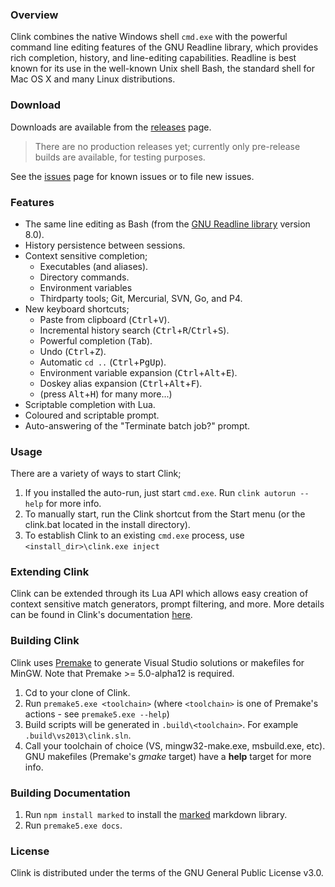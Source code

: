 ---
---

### Overview

Clink combines the native Windows shell `cmd.exe` with the powerful command line editing features of the GNU Readline library, which provides rich completion, history, and line-editing capabilities. Readline is best known for its use in the well-known Unix shell Bash, the standard shell for Mac OS X and many Linux distributions.

### Download

Downloads are available from the [releases](https://github.com/chrisant996/clink/releases) page.

> There are no production releases yet; currently only pre-release builds are available, for testing purposes.

See the [issues](https://github.com/chrisant996/clink/issues) page for known issues or to file new issues.

### Features

- The same line editing as Bash (from the [GNU Readline library](https://tiswww.case.edu/php/chet/readline/rltop.html) version 8.0).
- History persistence between sessions.
- Context sensitive completion;
    - Executables (and aliases).
    - Directory commands.
    - Environment variables
    - Thirdparty tools; Git, Mercurial, SVN, Go, and P4.
- New keyboard shortcuts;
    - Paste from clipboard (<kbd>Ctrl</kbd>+<kbd>V</kbd>).
    - Incremental history search (<kbd>Ctrl</kbd>+<kbd>R</kbd>/<kbd>Ctrl</kbd>+<kbd>S</kbd>).
    - Powerful completion (<kbd>Tab</kbd>).
    - Undo (<kbd>Ctrl</kbd>+<kbd>Z</kbd>).
    - Automatic `cd ..` (<kbd>Ctrl</kbd>+<kbd>PgUp</kbd>).
    - Environment variable expansion (<kbd>Ctrl</kbd>+<kbd>Alt</kbd>+<kbd>E</kbd>).
    - Doskey alias expansion (<kbd>Ctrl</kbd>+<kbd>Alt</kbd>+<kbd>F</kbd>).
    - (press <kbd>Alt</kbd>+<kbd>H</kbd>) for many more...)
- Scriptable completion with Lua.
- Coloured and scriptable prompt.
- Auto-answering of the "Terminate batch job?" prompt.

### Usage

There are a variety of ways to start Clink;

1. If you installed the auto-run, just start `cmd.exe`. Run `clink autorun --help` for more info.
2. To manually start, run the Clink shortcut from the Start menu (or the clink.bat located in the install directory).
3. To establish Clink to an existing `cmd.exe` process, use `<install_dir>\clink.exe inject`

### Extending Clink

Clink can be extended through its Lua API which allows easy creation of context sensitive match generators, prompt filtering, and more. More details can be found in Clink's documentation [here](https://chrisant996.github.io/clink/clink.html).

### Building Clink

Clink uses [Premake](http://premake.github.io) to generate Visual Studio solutions or makefiles for MinGW. Note that Premake >= 5.0-alpha12 is required.

1. Cd to your clone of Clink.
2. Run `premake5.exe <toolchain>` (where `<toolchain>` is one of Premake's actions - see `premake5.exe --help`)
3. Build scripts will be generated in `.build\<toolchain>`. For example `.build\vs2013\clink.sln`.
4. Call your toolchain of choice (VS, mingw32-make.exe, msbuild.exe, etc). GNU makefiles (Premake's *gmake* target) have a **help** target for more info.

### Building Documentation

1. Run `npm install marked` to install the [marked](https://marked.js.org) markdown library.
2. Run `premake5.exe docs`.

### License

Clink is distributed under the terms of the GNU General Public License v3.0.

<!-- vim: set ft=markdown : -->
